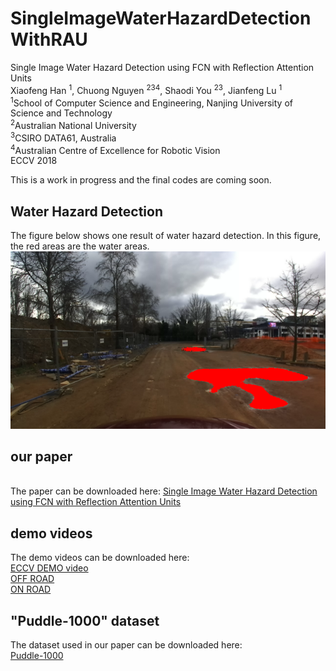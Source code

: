 # SingleImageWaterHazardDetectionWithRAU
Single Image Water Hazard Detection using FCN with Reflection Attention Units
<br> Xiaofeng Han <sup>1</sup>, Chuong Nguyen <sup>234</sup>, Shaodi You <sup>23</sup>, Jianfeng Lu <sup>1</sup>
<br> <sup>1</sup>School of Computer Science and Engineering, Nanjing University of Science and Technology
<br> <sup>2</sup>Australian National University
<br> <sup>3</sup>CSIRO DATA61, Australia
<br> <sup>4</sup>Australian Centre of Excellence for Robotic Vision
<br> ECCV 2018

This is a work in progress and the final codes are coming soon. 
## Water Hazard Detection
The figure below shows one result of water hazard detection. In this figure, the red areas are the water areas.
 ![image](https://github.com/Cow911/SingleImageWaterHazardDetectionWithRAU/blob/master/color_res_000014.png)

## our paper
<br>The paper can be downloaded here: [Single Image Water Hazard Detection using FCN with Reflection Attention Units](https://cloudstor.aarnet.edu.au/plus/s/EcaYrX6Guwm6JuV)

## demo videos
The demo videos can be downloaded here:
<br> [ECCV DEMO video](https://cloudstor.aarnet.edu.au/plus/s/l8XORlMlU7iEvbU)
<br> [OFF ROAD](https://youtu.be/SHuulq2lfEQ)
<br> [ON ROAD](https://youtu.be/OUNk8yBdaMg)

## "Puddle-1000" dataset
The dataset used in our paper can be downloaded here:
<br>[Puddle-1000](https://cloudstor.aarnet.edu.au/plus/s/oSeR8zogqzaXN6X)
